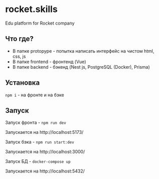 # rocket.skills
Edu platform for Rocket company

## Что где?
- В папке protopype - попытка написать интерфейс на чистом html, css, js
- В папке frontend - фронтенд (Vue)
- В папке backend - бэкенд (Nest js, PostgreSQL (Docker), Prisma)

## Установка

`npm i` - на фронте и на бэке


## Запуск

Запуск фронта - `npm run dev`

Запускается на http://localhost:5173/

Запуск бэка - `npm run start:dev`

Запускается на http://localhost:3000/

Запуск БД - `docker-compose up`

Запускается на http://localhost:5432/

